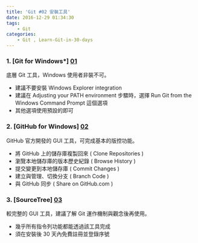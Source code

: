 ```yaml
---
title: 'Git #02 安裝工具'
date: 2016-12-29 01:34:30
tags: 
    - Git
categories:
    - Git , Learn-Git-in-30-days
---
```

### 1. [Git for Windows*] [01]
底層 Git 工具，Windows 使用者非裝不可。
- 建議不要安裝 Windows Explorer integration
- 建議在 Adjusting your PATH environment 步驟時，選擇 Run Git from the Windows Command Prompt 這個選項
- 其他選項使用預設的即可

<!-- more -->

### 2. [GitHub for Windows] [02]
GitHub 官方開發的 GUI 工具，可完成基本的版控功能。
- 將 GitHub 上的儲存庫複製回來 ( Clone Repositories )
- 瀏覽本地儲存庫的版本歷史紀錄 ( Browse History )
- 提交變更到本地儲存庫 ( Commit Changes )
- 建立與管理、切換分支 ( Branch Code )
- 與 GitHub 同步 ( Share on GitHub.com )

### 3. [SourceTree] [03]
較完整的 GUI 工具，建議了解 Git 運作機制與觀念後再使用。
- 幾乎所有指令列功能都能透過該工具完成
- 須在安裝後 30 天內免費註冊並登錄序號

[01]: https://git-for-windows.github.io/
[02]: https://desktop.github.com/
[03]: https://www.sourcetreeapp.com/